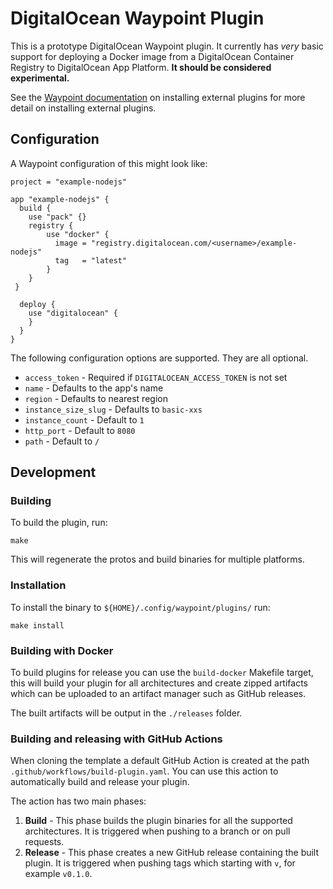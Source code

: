 # DigitalOcean Waypoint Plugin

This is a prototype DigitalOcean Waypoint plugin. It currently has _very_ basic
support for deploying a Docker image from a DigitalOcean Container Registry to
DigitalOcean App Platform. **It should be considered experimental.**

See the [Waypoint documentation](https://www.waypointproject.io/docs/plugins#using-an-external-plugin)
on installing external plugins for more detail on installing external plugins.

## Configuration

A Waypoint configuration of this might look like:

```hcl
project = "example-nodejs"

app "example-nodejs" {
  build {
    use "pack" {}
    registry {
        use "docker" {
          image = "registry.digitalocean.com/<username>/example-nodejs"
          tag   = "latest"
        }
    }
 }

  deploy {
    use "digitalocean" {
    }
  }
}
```

The following configuration options are supported. They are all optional.

* `access_token` - Required if `DIGITALOCEAN_ACCESS_TOKEN` is not set
* `name` - Defaults to the app's name
* `region` - Defaults to nearest region
* `instance_size_slug` - Defaults to `basic-xxs`
* `instance_count` - Default to `1`
* `http_port` - Default to `8080`
* `path` - Default to `/`


## Development

### Building

To build the plugin, run:

```shell
make
```

This will regenerate the protos and build binaries for multiple platforms.

### Installation

To install the binary to `${HOME}/.config/waypoint/plugins/` run:

```shell
make install
```

### Building with Docker

To build plugins for release you can use the `build-docker` Makefile target, this will
build your plugin for all architectures and create zipped artifacts which can be uploaded
to an artifact manager such as GitHub releases.

The built artifacts will be output in the `./releases` folder.

### Building and releasing with GitHub Actions

When cloning the template a default GitHub Action is created at the path `.github/workflows/build-plugin.yaml`. You can use this action to automatically build and release your plugin.

The action has two main phases:
1. **Build** - This phase builds the plugin binaries for all the supported architectures. It is triggered when pushing
   to a branch or on pull requests.
1. **Release** - This phase creates a new GitHub release containing the built plugin. It is triggered when pushing tags
   which starting with `v`, for example `v0.1.0`.
